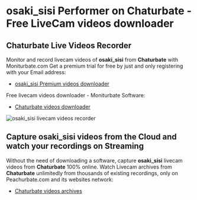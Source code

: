 # osaki_sisi Performer on Chaturbate - Free LiveCam videos downloader

## Chaturbate Live Videos Recorder

Monitor and record livecam videos of **osaki_sisi** from **Chaturbate** with Moniturbate.com
Get a premium trial for free by just and only registering with your Email address:
* [osaki_sisi Premium videos downloader](https://moniturbate.com/request-demo-licence-key.html)

Free livecam videos downloader - Moniturbate Software:
* [Chaturbate videos downloader](https://moniturbate.com/moniturbate-download-software.html)

![osaki_sisi livecam videos recorder](https://peachurnet.com/templates/moniturbate-software.png)


## Capture osaki_sisi videos from the Cloud and watch your recordings on Streaming

Without the need of downloading a software, capture **osaki_sisi** livecam videos from **Chaturbate** 100% online.
Watch Livecam archives from **Chaturbate** unlimitedly from thousands of existing recordings, only on Peachurbate.com and its websites network:
* [Chaturbate videos archives](https://peachurnet.com/)